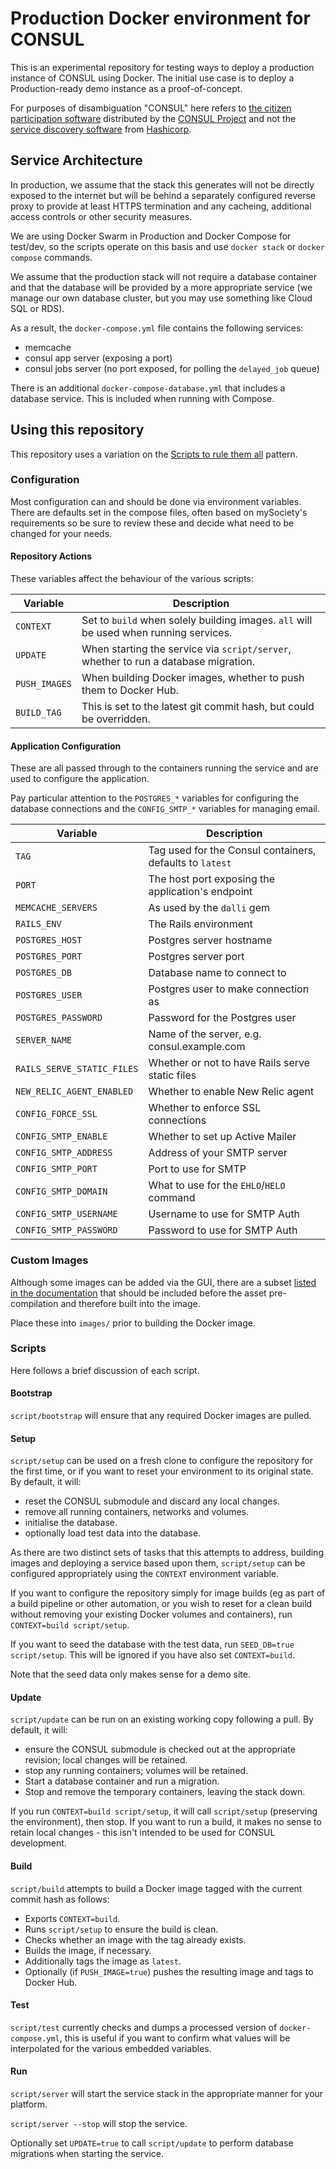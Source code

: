 # Production Docker environment for CONSUL
This is an experimental repository for testing ways to deploy a production instance of CONSUL using Docker. The initial use case is to deploy a Production-ready demo instance as a proof-of-concept.

For purposes of disambiguation "CONSUL" here refers to [the citizen participation software](https://github.com/consul/consul) distributed by the [CONSUL Project](http://consulproject.org/) and not the [service discovery software](https://www.consul.io/) from [Hashicorp](https://www.hashicorp.com/).

## Service Architecture
In production, we assume that the stack this generates will not be directly exposed to the internet but will be behind a separately configured reverse proxy to provide at least HTTPS termination and any cacheing, additional access controls or other security measures.

We are using Docker Swarm in Production and Docker Compose for test/dev, so the scripts operate on this basis and use `docker stack` or `docker compose` commands.

We assume that the production stack will not require a database container and that the database will be provided by a more appropriate service (we manage our own database cluster, but you may use something like Cloud SQL or RDS).

As a result, the `docker-compose.yml` file contains the following services:

 - memcache
 - consul app server (exposing a port)
 - consul jobs server (no port exposed, for polling the `delayed_job` queue)

There is an additional `docker-compose-database.yml` that includes a database service. This is included when running with Compose.

## Using this repository
This repository uses a variation on the [Scripts to rule them all](https://github.com/github/scripts-to-rule-them-all) pattern.

### Configuration
Most configuration can and should be done via environment variables. There are defaults set in the compose files, often based on mySociety's requirements so be sure to review these and decide what need to be changed for your needs.

#### Repository Actions
These variables affect the behaviour of the various scripts:

| Variable | Description |
| --------|-------------|
| `CONTEXT` | Set to `build` when solely building images. `all` will be used when running services. |
| `UPDATE` | When starting the service via `script/server`, whether to run a database migration. |
| `PUSH_IMAGES` | When building Docker images, whether to push them to Docker Hub. |
|`BUILD_TAG`| This is set to the latest git commit hash, but could be overridden.|

#### Application Configuration
These are all passed through to the containers running the service and are used to configure the application.

Pay particular attention to the `POSTGRES_*` variables for configuring the database connections and the `CONFIG_SMTP_*` variables for managing email.

| Variable | Description |
| --------|-------------|
| `TAG` | Tag used for the Consul containers, defaults to `latest` |
| `PORT` | The host port exposing the application's endpoint |
| `MEMCACHE_SERVERS`| As used by the `dalli` gem |
| `RAILS_ENV` | The Rails environment |
| `POSTGRES_HOST` | Postgres server hostname | 
| `POSTGRES_PORT` | Postgres server port | 
| `POSTGRES_DB` | Database name to connect to | 
| `POSTGRES_USER` | Postgres user to make connection as | 
| `POSTGRES_PASSWORD` | Password for the Postgres user |
|`SERVER_NAME` | Name of the server, e.g. consul.example.com |
| `RAILS_SERVE_STATIC_FILES` | Whether or not to have Rails serve static files |
| `NEW_RELIC_AGENT_ENABLED` | Whether to enable New Relic agent |
| `CONFIG_FORCE_SSL` | Whether to enforce SSL connections |
| `CONFIG_SMTP_ENABLE` | Whether to set up Active Mailer |
| `CONFIG_SMTP_ADDRESS` | Address of your SMTP server |
| `CONFIG_SMTP_PORT` | Port to use for SMTP |
| `CONFIG_SMTP_DOMAIN` | What to use for the `EHLO`/`HELO` command |
| `CONFIG_SMTP_USERNAME` | Username to use for SMTP Auth |
| `CONFIG_SMTP_PASSWORD` | Password to use for SMTP Auth |

### Custom Images
Although some images can be added via the GUI, there are a subset [listed in the documentation](https://consul_docs.gitbooks.io/docs/content/en/customization/images.html) that should be included before the asset pre-compilation and therefore built into the image.

Place these into `images/` prior to building the Docker image.

### Scripts
Here follows a brief discussion of each script.

#### Bootstrap
`script/bootstrap` will ensure that any required Docker images are pulled.

#### Setup
`script/setup` can be used on a fresh clone to configure the repository for the first time, or if you want to reset your environment to its original state. By default, it will:

* reset the CONSUL submodule and discard any local changes.
* remove all running containers, networks and volumes.
* initialise the database.
* optionally load test data into the database.

As there are two distinct sets of tasks that this attempts to address, building images and deploying a service based upon them, `script/setup` can be configured appropriately using the `CONTEXT` environment variable.

If you want to configure the repository simply for image builds (eg as part of a build pipeline or other automation, or you wish to reset for a clean build without removing your existing Docker volumes and containers), run `CONTEXT=build script/setup`.

If you want to seed the database with the test data, run `SEED_DB=true script/setup`. This will be ignored if you have also set `CONTEXT=build`.

Note that the seed data only makes sense for a demo site.

#### Update
`script/update` can be run on an existing working copy following a pull. By default, it will:

* ensure the CONSUL submodule is checked out at the appropriate revision; local changes will be retained.
* stop any running containers; volumes will be retained.
* Start a database container and run a migration.
* Stop and remove the temporary containers, leaving the stack down.

If you run `CONTEXT=build script/setup`, it will call `script/setup` (preserving the environment), then stop. If you want to run a build, it makes no sense to retain local changes - this isn't intended to be used for CONSUL development.

#### Build
`script/build` attempts to build a Docker image tagged with the current commit hash as follows:

* Exports `CONTEXT=build`.
* Runs `script/setup` to ensure the build is clean.
* Checks whether an image with the tag already exists.
* Builds the image, if necessary.
* Additionally tags the image as `latest`.
* Optionally (if `PUSH_IMAGE=true`) pushes the resulting image and tags to Docker Hub.

#### Test
`script/test` currently checks and dumps a processed version of `docker-compose.yml`, this is useful if you want to confirm what values will be interpolated for the various embedded variables.

#### Run
`script/server` will start the service stack in the appropriate manner for your platform.

`script/server --stop` will stop the service.

Optionally set `UPDATE=true` to call `script/update` to perform database migrations when starting the service.

